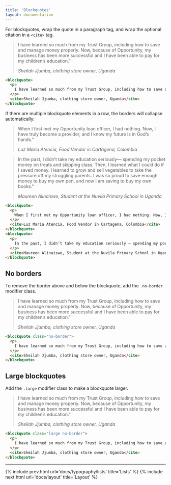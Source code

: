 ```yaml
---
title: 'Blockquotes'
layout: documentation
---
```


For blockquotes, wrap the quote in a paragraph tag, and wrap the optional citation in a `<cite>` tag.

<div class="demo">
  <blockquote>
    <p>
      I have learned so much from my Trust Group, including how to save and manage money properly. Now, because of Opportunity, my business has been more successful and I have been able to pay for my children’s education."
    </p>
    <cite>Sheilah Jjumba, clothing store owner, Uganda</cite>
  </blockquote>
</div>

```html
<blockquote>
  <p>
    I have learned so much from my Trust Group, including how to save and manage money properly. Now, because of Opportunity, my business has been more successful and I have been able to pay for my children’s education."
  </p>
  <cite>Sheilah Jjumba, clothing store owner, Uganda</cite>
</blockquote>
```

If there are multiple blockquote elements in a row, the borders will collapse automatically:

<div class="demo">
  <blockquote>
    <p>
      When I first met my Opportunity loan officer, I had nothing. Now, I have truly become a provider, and I know my future is in God’s hands.”
    </p>
    <cite>Luz Maria Atencia, Food Vendor in Cartagena, Colombia</cite>
  </blockquote>
  <blockquote>
    <p>
      In the past, I didn’t take my education seriously— spending my pocket money on treats and skipping class. Then, I learned what I could do if I saved money. I learned to grow and sell vegetables to take the pressure off my struggling parents. I was so proud to save enough money to buy my own pen, and now I am saving to buy my own books."
    </p>
    <cite>Maureen Alinaiswe, Student at the Nuvila Primary School in Uganda</cite>
  </blockquote>
</div>

```html
<blockquote>
  <p>
    When I first met my Opportunity loan officer, I had nothing. Now, I have truly become a provider, and I know my future is in God’s hands.”
  </p>
  <cite>Luz Maria Atencia, Food Vendor in Cartagena, Colombia</cite>
</blockquote>
<blockquote>
  <p>
    In the past, I didn’t take my education seriously — spending my pocket money on treats and skipping class. Then, I learned what I could do if I saved money. I learned to grow and sell vegetables to take the pressure off my struggling parents. I was so proud to save enough money to buy my own pen, and now I am saving to buy my own books."
  </p>
  <cite>Maureen Alinaiswe, Student at the Nuvila Primary School in Uganda</cite>
</blockquote>
```

## No borders

To remove the border above and below the blockquote, add the `.no-border` modifier class.

<div class="demo">
  <blockquote class="no-border">
    <p>
      I have learned so much from my Trust Group, including how to save and manage money properly. Now, because of Opportunity, my business has been more successful and I have been able to pay for my children’s education."
    </p>
    <cite>Sheilah Jjumba, clothing store owner, Uganda</cite>
  </blockquote>
</div>

```html
<blockquote class="no-border">
  <p>
    I have learned so much from my Trust Group, including how to save and manage money properly. Now, because of Opportunity, my business has been more successful and I have been able to pay for my children’s education."
  </p>
  <cite>Sheilah Jjumba, clothing store owner, Uganda</cite>
</blockquote>
```

## Large blockquotes

Add the `.large` modifier class to make a blockquote larger.

<div class="demo">
  <blockquote class="large no-border">
    <p>
      I have learned so much from my Trust Group, including how to save and manage money properly. Now, because of Opportunity, my business has been more successful and I have been able to pay for my children’s education."
    </p>
    <cite>Sheilah Jjumba, clothing store owner, Uganda</cite>
  </blockquote>
</div>

```html
<blockquote class="large no-border">
  <p>
    I have learned so much from my Trust Group, including how to save and manage money properly. Now, because of Opportunity, my business has been more successful and I have been able to pay for my children’s education."
  </p>
  <cite>Sheilah Jjumba, clothing store owner, Uganda</cite>
</blockquote>
```

---

{% include prev.html url='docs/typography/lists' title='Lists' %}
{% include next.html url='docs/layout' title='Layout' %}
